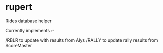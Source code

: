 # rupert
Rides database helper

Currently implements :-

/RBLR to update with results from Alys
/RALLY to update rally results from ScoreMaster
